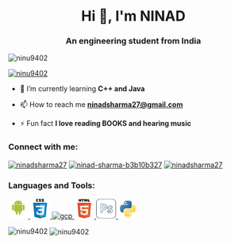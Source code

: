 <h1 align="center">Hi 👋, I'm NINAD</h1>
<h3 align="center">An engineering student from India</h3>

<p align="left"> <img src="https://komarev.com/ghpvc/?username=ninu9402&label=Profile%20views&color=0e75b6&style=flat" alt="ninu9402" /> </p>

<p align="left"> <a href="https://github.com/ryo-ma/github-profile-trophy"><img src="https://github-profile-trophy.vercel.app/?username=ninu9402" alt="ninu9402" /></a> </p>

- 🌱 I’m currently learning **C++ and Java**

- 📫 How to reach me **ninadsharma27@gmail.com**

- ⚡ Fun fact **I love reading BOOKS and hearing music**

<h3 align="left">Connect with me:</h3>
<p align="left">
<a href="https://twitter.com/ninadsharma27" target="blank"><img align="center" src="https://raw.githubusercontent.com/rahuldkjain/github-profile-readme-generator/master/src/images/icons/Social/twitter.svg" alt="ninadsharma27" height="30" width="40" /></a>
<a href="https://linkedin.com/in/ninad-sharma-b3b10b327" target="blank"><img align="center" src="https://raw.githubusercontent.com/rahuldkjain/github-profile-readme-generator/master/src/images/icons/Social/linked-in-alt.svg" alt="ninad-sharma-b3b10b327" height="30" width="40" /></a>
<a href="https://instagram.com/ninadsharma27" target="blank"><img align="center" src="https://raw.githubusercontent.com/rahuldkjain/github-profile-readme-generator/master/src/images/icons/Social/instagram.svg" alt="ninadsharma27" height="30" width="40" /></a>
</p>

<h3 align="left">Languages and Tools:</h3>
<p align="left"> <a href="https://developer.android.com" target="_blank" rel="noreferrer"> <img src="https://raw.githubusercontent.com/devicons/devicon/master/icons/android/android-original-wordmark.svg" alt="android" width="40" height="40"/> </a> <a href="https://www.w3schools.com/css/" target="_blank" rel="noreferrer"> <img src="https://raw.githubusercontent.com/devicons/devicon/master/icons/css3/css3-original-wordmark.svg" alt="css3" width="40" height="40"/> </a> <a href="https://cloud.google.com" target="_blank" rel="noreferrer"> <img src="https://www.vectorlogo.zone/logos/google_cloud/google_cloud-icon.svg" alt="gcp" width="40" height="40"/> </a> <a href="https://www.w3.org/html/" target="_blank" rel="noreferrer"> <img src="https://raw.githubusercontent.com/devicons/devicon/master/icons/html5/html5-original-wordmark.svg" alt="html5" width="40" height="40"/> </a> <a href="https://www.photoshop.com/en" target="_blank" rel="noreferrer"> <img src="https://raw.githubusercontent.com/devicons/devicon/master/icons/photoshop/photoshop-line.svg" alt="photoshop" width="40" height="40"/> </a> <a href="https://www.python.org" target="_blank" rel="noreferrer"> <img src="https://raw.githubusercontent.com/devicons/devicon/master/icons/python/python-original.svg" alt="python" width="40" height="40"/> </a> </p>

<p><img align="left" src="https://github-readme-stats.vercel.app/api/top-langs?username=ninu9402&show_icons=true&locale=en&layout=compact" alt="ninu9402" /></p>

<p>&nbsp;<img align="center" src="https://github-readme-stats.vercel.app/api?username=ninu9402&show_icons=true&locale=en" alt="ninu9402" /></p>
